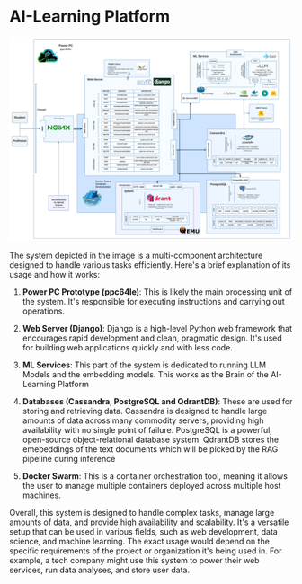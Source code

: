 # AI-Learning Platform

![API](../assets/project.png)

The system depicted in the image is a multi-component architecture designed to handle various tasks efficiently. Here's a brief explanation of its usage and how it works:

1. **Power PC Prototype (ppc64le)**: This is likely the main processing unit of the system. It's responsible for executing instructions and carrying out operations.

2. **Web Server (Django)**: Django is a high-level Python web framework that encourages rapid development and clean, pragmatic design. It's used for building web applications quickly and with less code.

3. **ML Services**: This part of the system is dedicated to running LLM Models and the embedding models. This works as the Brain of the AI-Learning Platform

4. **Databases (Cassandra, PostgreSQL and QdrantDB)**: These are used for storing and retrieving data. Cassandra is designed to handle large amounts of data across many commodity servers, providing high availability with no single point of failure. PostgreSQL is a powerful, open-source object-relational database system. QdrantDB stores the emebeddings of the text documents which will be picked by the RAG pipeline during inference


6. **Docker Swarm**: This is a container orchestration tool, meaning it allows the user to manage multiple containers deployed across multiple host machines.

Overall, this system is designed to handle complex tasks, manage large amounts of data, and provide high availability and scalability. It's a versatile setup that can be used in various fields, such as web development, data science, and machine learning. The exact usage would depend on the specific requirements of the project or organization it's being used in. For example, a tech company might use this system to power their web services, run data analyses, and store user data.